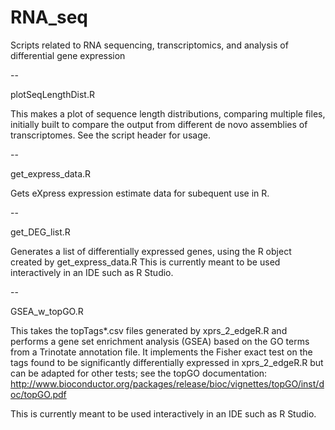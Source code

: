 RNA_seq
=======

Scripts related to RNA sequencing, transcriptomics, and analysis of differential gene expression

--

plotSeqLengthDist.R

This makes a plot of sequence length distributions, comparing multiple files, initially built to compare the output from different de novo assemblies of transcriptomes.  See the script header for usage.

--

get_express_data.R 

Gets eXpress expression estimate data for subequent use in R.

--

get_DEG_list.R

Generates a list of differentially expressed genes, using the R object created by get_express_data.R  This is currently meant to be used interactively in an IDE such as R Studio.

--

GSEA_w_topGO.R

This takes the topTags*.csv files generated by xprs_2_edgeR.R and performs a gene set enrichment analysis (GSEA) based on the GO terms from a Trinotate annotation file.  It implements the Fisher exact test on the tags found to be significantly differentially expressed in xprs_2_edgeR.R but can be adapted for other tests; see the topGO documentation:
http://www.bioconductor.org/packages/release/bioc/vignettes/topGO/inst/doc/topGO.pdf

This is currently meant to be used interactively in an IDE such as R Studio.
